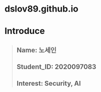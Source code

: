 # dslov89.github.io
# Introduce
> ## Name: 노세인
> ## Student_ID: 2020097083
> ## Interest: Security, AI
